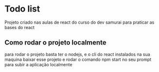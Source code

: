 # Todo list

Projeto criado nas aulas de react do curso do dev samurai
para praticar as bases do react


## Como rodar o projeto localmente
para rodar o projeto basta ter o nodejs, e o cli do react instalados
na sua maquina baixar esse projeto e rodar o comando npm start no seu prompt para subir a aplicação localmente
